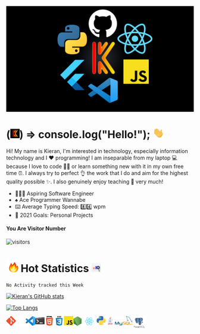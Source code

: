 <!-- Background -->
<img src="./assets/images/k_code_wallpaper.png" alt="background" />

<!-- Introduction -->
# (<img src="./assets/images/k.png" width="25px" alt="Personal Logo" />) => console.log("Hello!"); <img src="./assets/gifs/wave.gif" width="30px" alt="hi" />
Hi! My name is Kieran, I'm interested in technology, especially information technology and I ❤️ programming! I am inseparable from my laptop 💻 because I love to code 👨‍💻 or learn something new with it in my own free time ⏰. I always try to perfect 👌 the work that I do and aim for the highest quality possible ✨. I also genuinely enjoy teaching 📝 very much!

- 🧑🏻‍💻 Aspiring Software Engineer
- ♠️ Ace Programmer Wannabe
- ⌨️ Average Typing Speed: 8️⃣4️⃣ wpm
- 🎯 2021 Goals: Personal Projects

#### You Are Visitor Number
![visitors](https://visitor-badge.glitch.me/badge?page_id=kspc100.kspc100)

<!-- Stats -->
# <img src="./assets/gifs/fire_burning.gif" width="32px" height="auto" alt="burning"> Hot Statistics <img src="./assets/gifs/bar_chart.gif" width="25px" height="25px" alt="chart">

<!--START_SECTION:waka-->
```text
No Activity tracked this Week
```
<!--END_SECTION:waka-->

[![Kieran's GitHub stats](https://github-readme-stats.vercel.app/api?username=kspc100&show_icons=true&title_color=FF0000&text_color=FF5959&icon_color=FFFF00&border_color=FF0000&bg_color=000&theme=radical&count_private=true&custom_title=kspc100's+🔥+Burning+🔥+Github+Stats+📊)](https://https://github.com/kspc100)

[![Top Langs](https://github-readme-stats.vercel.app/api/top-langs/?username=kspc100&show_icons=true&title_color=FF0000&text_color=FF5959&icon_color=FFFF00&border_color=FF0000&bg_color=000&theme=radical&custom_title=Langauge+Usage+%)](https://https://github.com/kspc100)



<!-- Tools & Technologies -->
<img align="left" alt="Git" width="26px" src="./assets/images/git.png" />

<img align="left" alt="GitHub" width="26px" src="./assets/images/github.png" />

<img align="left" alt="Visual Studio Code" width="26px" src="./assets/images/visual_studio_code.png" />

<img align="left" alt="Terminal" width="25px" src="./assets/images/windows_terminal.png" />

<img align="left" alt="HTML5" width="26px" src="https://raw.githubusercontent.com/github/explore/80688e429a7d4ef2fca1e82350fe8e3517d3494d/topics/html/html.png" />

<img align="left" alt="CSS3" width="26px" src="https://raw.githubusercontent.com/github/explore/80688e429a7d4ef2fca1e82350fe8e3517d3494d/topics/css/css.png" />

<img align="left" alt="JavaScript" width="25px" src="./assets/images/javascript.png" />

<img align="left" alt="Node.js" width="23px" src="./assets/images/nodejs.png" />

<img align="left" alt="React" width="40px" src="./assets/images/react.png" />

<img align="left" alt="Python" height="24px" src="./assets/images/python.png" />

<img align="left" alt="Java" width="25px" src="./assets/images/java.png" />

<img align="left" alt="MySQL" height="25px" src="./assets/images/mysql.png" />

<img align="left" alt="postgresQL" width="35px" height="35px" src="./assets/images/postgresql.png" />

<!---
kspc100/kspc100 is a ✨ special ✨ repository because its `README.md` (this file) appears on your GitHub profile.
You can click the Preview link to take a look at your changes.
- 👋 Hi, I’m Kieran Seah
- 👀 I’m interested in... programming of course! I like using javascript and python.
- 🌱 I’m currently learning ...
- 💞️ I’m looking to collaborate on ...
- 📫 How to reach me ...
--->

